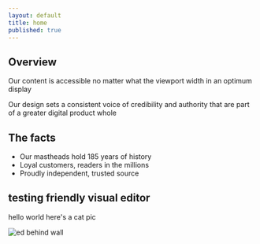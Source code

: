 ```yaml
---
layout: default
title: home
published: true
---
```


## Overview

Our content is accessible no matter what the viewport width
in an optimum display

Our design sets a consistent voice of credibility and authority
that are part of a greater digital product whole

## The facts

- Our mastheads hold 185 years of history
- Loyal customers, readers in the millions
- Proudly independent, trusted source

## testing friendly visual editor

hello world here's a cat pic

![ed behind wall]({{site.baseurl}}/IMG_6196.JPG)
